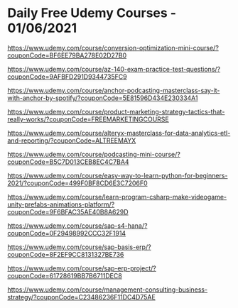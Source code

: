 # Daily Free Udemy Courses - 01/06/2021

https://www.udemy.com/course/conversion-optimization-mini-course/?couponCode=BF6EE79BA278E02D27B0
https://www.udemy.com/course/az-140-exam-practice-test-questions/?couponCode=9AFBFD291D9344735FC9
https://www.udemy.com/course/anchor-podcasting-masterclass-say-it-with-anchor-by-spotify/?couponCode=5E81596D434E230334A1
https://www.udemy.com/course/product-marketing-strategy-tactics-that-really-works/?couponCode=FREEMARKETINGCOURSE
https://www.udemy.com/course/alteryx-masterclass-for-data-analytics-etl-and-reporting/?couponCode=ALTREEMAYX
https://www.udemy.com/course/podcasting-mini-course/?couponCode=B5C7D013CEB8EC4C7BA4
https://www.udemy.com/course/easy-way-to-learn-python-for-beginners-2021/?couponCode=499F0BF8CD6E3C7206F0
https://www.udemy.com/course/learn-program-csharp-make-videogame-unity-prefabs-animations-platform/?couponCode=9F6BFAC35AE40B8A629D
https://www.udemy.com/course/sap-s4-hana/?couponCode=0F29498992CCC32F1914
https://www.udemy.com/course/sap-basis-erp/?couponCode=8F2EF9CC8131327BE736
https://www.udemy.com/course/sap-erp-project/?couponCode=61728619BB7B6711DEC8
https://www.udemy.com/course/management-consulting-business-strategy/?couponCode=C23486236F11DC4D75AE
